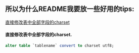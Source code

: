 ## 所以为什么README我要放一些好用的tips:

[直接修改表中全部字段的charset](#直接修改表中全部字段的charset.)

#### 直接修改表中全部字段的charset.

```sql
alter table `tablename` convert to charset utf8;  
```
